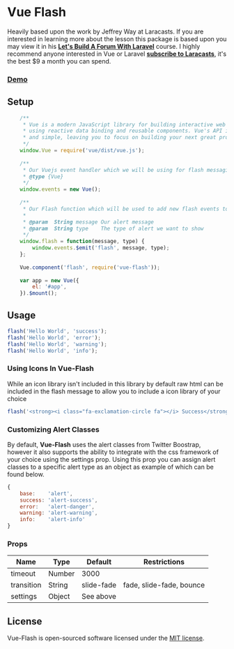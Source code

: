 # Vue Flash
<p>Heavily based upon the work by Jeffrey Way at Laracasts. 
If you are interested in learning more about the lesson this package is based upon you 
may view it in his <strong><a href="https://laracasts.com/series/lets-build-a-forum-with-laravel/episodes/29">Let's 
Build A Forum With Laravel</a></strong> course. I highly recommend anyone interested in Vue or Laravel <strong><a href="https://laracasts.com/join">subscribe to Laracasts</a></strong>, it's the best $9 a month you can spend.</p>

<h3><a href="http://vueflash.leachcreative.com/">Demo</a></h3>

## Setup

```javascript
    /**
     * Vue is a modern JavaScript library for building interactive web interfaces
     * using reactive data binding and reusable components. Vue's API is clean
     * and simple, leaving you to focus on building your next great project.
     */
    window.Vue = require('vue/dist/vue.js');
    
    /**
     * Our Vuejs event handler which we will be using for flash messaging
     * @type {Vue}
     */
    window.events = new Vue();
    
    /**
     * Our Flash function which will be used to add new flash events to our event handler
     * 
     * @param  String message Our alert message
     * @param  String type    The type of alert we want to show
     */
    window.flash = function(message, type) {
        window.events.$emit('flash', message, type);
    };
    
    Vue.component('flash', require('vue-flash'));
    
    var app = new Vue({
        el: '#app',
    }).$mount();
```

## Usage

```javascript
flash('Hello World', 'success');
flash('Hello World', 'error');
flash('Hello World', 'warning');
flash('Hello World', 'info');
```

### Using Icons In Vue-Flash
<p>While an icon library isn't included in this library by default raw html can be included in the flash message to allow you to include a icon library of your choice</p>

```javascript
flash('<strong><i class="fa-exclamation-circle fa"></i> Success</strong> hello world', 'success');
```

### Customizing Alert Classes
<p>By default, <strong>Vue-Flash</strong> uses the alert classes from Twitter Boostrap, however it also supports the ability to integrate with the css framework of your choice using the settings prop.  Using this prop you can assign alert classes to a specific alert type as an object as example of which can be found below.</p>

```javascript
{
    base:    'alert',
    success: 'alert-success',
    error:   'alert-danger',
    warning: 'alert-warning',
    info:    'alert-info'
}
```

### Props

| Name       | Type    | Default        | Restrictions                  |
|------------|---------|----------------|-------------------------------|
| timeout    | Number  | 3000           |                               |
| transition | String  | slide-fade     | fade, slide-fade, bounce      |
| settings   | Object  | See above      |                               |

## License
<p>Vue-Flash is open-sourced software licensed under the <a href="http://opensource.org/licenses/MIT">MIT license</a>.</p>
